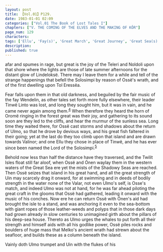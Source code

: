 ```yaml
---
layout: post
title: 【Vol.01】P129.
date: 1983-01-01 02:09
categories: ["Vol.01 The Book of Lost Tales I"]
chapters: ["V. THE COMING OF THE ELVES AND THE MAKING OF KÔR"]
page_num: 129
characters: 
tags: ['Ellu', 'Fay(s)', 'Great March', 'Great Journey', 'Great Sea(s)', 'Lindeloksë', 'Melko', 'Noldoli', 'Ónen', 'Oromë', 'Ossë', 'Shadowy Seas', 'Solosimpi']
description: 
published: true
---
```


<p style="text-indent: 0;">
afar and spumes in rage, but great is the joy of the Teleri and Noldoli upon that shore where the lights are those of late summer afternoons for the distant glow of Lindeloksë. There may I leave them for a while and tell of the strange happenings that befell the Solosimpi by reason of Ossë's wrath, and of the first dwelling upon Tol Eressëa.
</p>

Fear falls upon them in that old darkness, and beguiled by the fair music of the fay Wendelin, as other tales set forth more fully elsewhere, their leader Tinwë Linto was lost, and long they sought him, but it was in vain, and he came never again among them.<SUP>[4]({{site.baseurl}}/vol01-p140)</SUP> When therefore they heard the horn of Oromë ringing in the forest great was their joy, and gathering to its sound soon are they led to the cliffs, and hear the murmur of the sunless sea. Long time they waited there, for Ossë cast storms and shadows about the return of Ulmo, so that he drove by devious ways, and his great fish faltered in their going; yet at the last do they too climb upon that island and are drawn towards Valinor; and one Ellu they chose in place of Tinwë, and he has ever since been named the Lord of the Solosimpi.<SUP>[5]({{site.baseurl}}/vol01-p140)</SUP>

Behold now less than half the distance have they traversed, and the Twilit Isles float still far aloof, when Ossë and Ónen waylay them in the western waters of the Great Sea ere yet the mists of the Shadowy Seas are reached. Then Ossë seizes that island in his great hand, and all the great strength of Uin may scarcely drag it onward, for at swimming and in deeds of bodily strength in the water none of the Valar, not even Ulmo's self, is Osse's match, and indeed Ulmo was not at hand, for he was far ahead piloting the great craft in the glooms that Ossë had gathered, leading it onward with the music of his conches. Now ere he can return Ossë with Ónen's aid had brought the isle to a stand, and was anchoring it even to the sea-bottom with giant ropes of those leather-weeds and polyps that in those dark days had grown already in slow centuries to unimagined girth about the pillars of his deep-sea house. Thereto as Ulmo urges the whales to put forth all their strength and himself aids with all his godlike power, Ossë piles rocks and boulders of huge mass that Melko's ancient wrath had strewn about the seafloor, and builds these as a column beneath the island.

Vainly doth Ulmo trumpet and Uin with the flukes of his

